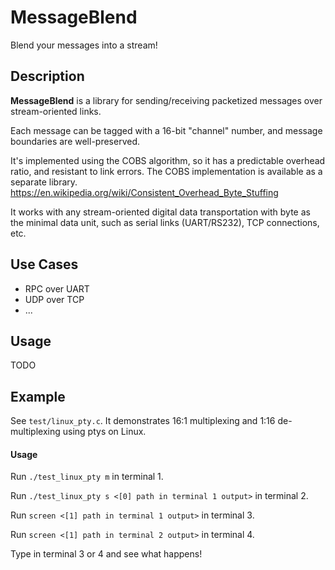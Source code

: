 # MessageBlend
Blend your messages into a stream!

## Description
**MessageBlend** is a library for sending/receiving packetized messages over stream-oriented links.

Each message can be tagged with a 16-bit "channel" number, and message boundaries are well-preserved.

It's implemented using the COBS algorithm, so it has a predictable overhead ratio, and resistant to link errors. The COBS implementation is available as a separate library.
https://en.wikipedia.org/wiki/Consistent_Overhead_Byte_Stuffing

It works with any stream-oriented digital data transportation with byte as the minimal data unit, such as serial links (UART/RS232), TCP connections, etc.

## Use Cases
- RPC over UART
- UDP over TCP
- ...

## Usage
TODO

## Example
See `test/linux_pty.c`. It demonstrates 16:1 multiplexing and 1:16 de-multiplexing using ptys on Linux.

#### Usage

Run `./test_linux_pty m` in terminal 1.

Run `./test_linux_pty s <[0] path in terminal 1 output>` in terminal 2.

Run `screen <[1] path in terminal 1 output>` in terminal 3.

Run `screen <[1] path in terminal 2 output>` in terminal 4.

Type in terminal 3 or 4 and see what happens!
